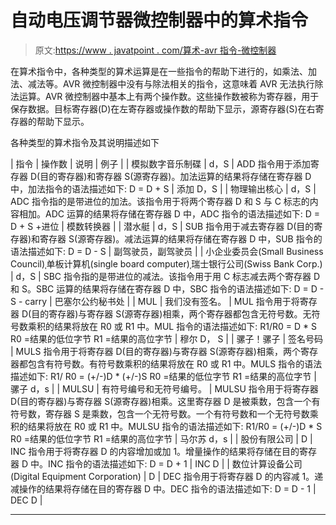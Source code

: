 # 自动电压调节器微控制器中的算术指令

> 原文:[https://www . javatpoint . com/算术-avr 指令-微控制器](https://www.javatpoint.com/arithmetic-instructions-in-avr-microcontroller)

在算术指令中，各种类型的算术运算是在一些指令的帮助下进行的，如乘法、加法、减法等。AVR 微控制器中没有与除法相关的指令，这意味着 AVR 无法执行除法运算。AVR 微控制器中基本上有两个操作数。这些操作数被称为寄存器，用于保存数据。目标寄存器(D)在左寄存器或操作数的帮助下显示，源寄存器(S)在右寄存器的帮助下显示。

各种类型的算术指令及其说明描述如下

| 指令 | 操作数 | 说明 | 例子 |
| 模拟数字音乐制碟 | d，S | ADD 指令用于添加寄存器 D(目的寄存器)和寄存器 S(源寄存器)。加法运算的结果将存储在寄存器 D 中，加法指令的语法描述如下:
D = D + S | 添加 D，S |
| 物理输出核心 | d，S | ADC 指令指的是带进位的加法。该指令用于将两个寄存器 D 和 S 与 C 标志的内容相加。ADC 运算的结果将存储在寄存器 D 中，ADC 指令的语法描述如下:
D = D + S +进位 | 模数转换器 |
| 潜水艇 | d，S | SUB 指令用于减去寄存器 D(目的寄存器)和寄存器 S(源寄存器)。减法运算的结果将存储在寄存器 D 中，SUB 指令的语法描述如下:
D = D - S | 副驾驶员，副驾驶员 |
| 小企业委员会(Small Business Council)ˌ单板计算机(single board computer)ˌ瑞士银行公司(Swiss Bank Corp.) | d，S | SBC 指令指的是带进位的减法。该指令用于用 C 标志减去两个寄存器 D 和 S。SBC 运算的结果将存储在寄存器 D 中，SBC 指令的语法描述如下:
D = D - S - carry | 巴塞尔公约秘书处 |
| MUL | 我们没有签名。 | MUL 指令用于将寄存器 D(目的寄存器)与寄存器 S(源寄存器)相乘，两个寄存器都包含无符号数。无符号数乘积的结果将放在 R0 或 R1 中。MUL 指令的语法描述如下:
R1/R0 = D * S
R0 =结果的低位字节
R1 =结果的高位字节 | 穆尔 D， S |
| 骡子！骡子 | 签名号码 | MULS 指令用于将寄存器 D(目的寄存器)与寄存器 S(源寄存器)相乘，两个寄存器都包含有符号数。有符号数乘积的结果将放在 R0 或 R1 中。MULS 指令的语法描述如下:
R1/ R0 = (+/-)D * (+/-)S
R0 =结果的低位字节
R1 =结果的高位字节 | 骡子 d，s |
| MULSU | 有符号编号和无符号编号。 | MULSU 指令用于将寄存器 D(目的寄存器)与寄存器 S(源寄存器)相乘。这里寄存器 D 是被乘数，包含一个有符号数，寄存器 S 是乘数，包含一个无符号数。一个有符号数和一个无符号数乘积的结果将放在 R0 或 R1 中。MULSU 指令的语法描述如下:
R1/R0 = (+/-)D * S
R0 =结果的低位字节
R1 =结果的高位字节 | 马尔苏 d，s |
| 股份有限公司 | D | INC 指令用于将寄存器 D 的内容增加或加 1。增量操作的结果将存储在目的寄存器 D 中。INC 指令的语法描述如下:
D = D + 1 | INC D |
| 数位计算设备公司(Digital Equipment Corporation) | D | DEC 指令用于将寄存器 D 的内容减 1。递减操作的结果将存储在目的寄存器 D 中。DEC 指令的语法描述如下:
D = D - 1 | DEC D |

* * *
